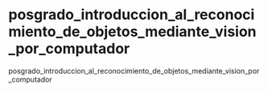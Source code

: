 # posgrado_introduccion_al_reconocimiento_de_objetos_mediante_vision_por_computador
posgrado_introduccion_al_reconocimiento_de_objetos_mediante_vision_por_computador
